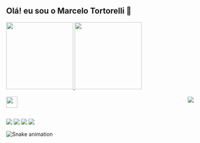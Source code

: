 ## Olá! eu sou o Marcelo Tortorelli 👋

<div> 
  <a href="https://github.com/marcelotortorelli">
  
  <img height="180em" src="https://github-readme-stats.vercel.app/api?username=marcelotortorelli&show_icons=true&theme=dracula&include_all_commits=true&count_private=true"/>
  
  <img height="180em" src="https://github-readme-stats.vercel.app/api/top-langs/?username=marcelotortorelli&layout=compact&langs_count=7&theme=dracula"/>
</div>

<div style="display: inline_block"><br>
  <img height="30"  src="https://cdn.jsdelivr.net/gh/devicons/devicon/icons/java/java-original-wordmark.svg" />
  <img align="right" alt+"tchelo-anime"
  src="https://discord.com/channels/1023873816704856095/1023873816704856098/1023873905041088524">
  </div>
  
  ##
  
  <div> 
  <a href="https://www.youtube.com/channel/UCENjoHOAyGtbTt16MBd1mQA" target="_blank"><img src="https://img.shields.io/badge/YouTube-FF0000?style=for-the-badge&logo=youtube&logoColor=white" target="_blank"></a>
  <a href="https://instagram.com/tortorelli__" target="_blank"><img src="https://img.shields.io/badge/-Instagram-%23E4405F?style=for-the-badge&logo=instagram&logoColor=white" target="_blank"></a>
 	<a href="https://www.twitch.tv/eTchelo" target="_blank"><img src="https://img.shields.io/badge/Twitch-9146FF?style=for-the-badge&logo=twitch&logoColor=white" target="_blank"></a> 
  <a href = "mailto:marcelo.marini64@gmail.com"><img src="https://img.shields.io/badge/-Gmail-%23333?style=for-the-badge&logo=gmail&logoColor=white" target="_blank"></a> 
 
  ![Snake animation](https://github.com/marcelotortorelli/marcelotortorelli/blob/output/github-contribution-grid-snake.svg)
 
</div>
